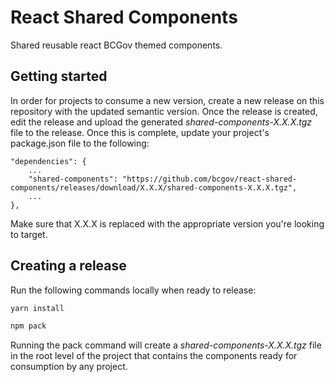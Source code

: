 # React Shared Components

Shared reusable react BCGov themed components.

## Getting started

In order for projects to consume a new version, create a new release on this repository with the updated semantic version. Once the release is created, edit the release and upload the generated *shared-components-X.X.X.tgz* file to the release. Once this is complete, update your project's package.json file to the following:

```
"dependencies": {
    ...
    "shared-components": "https://github.com/bcgov/react-shared-components/releases/download/X.X.X/shared-components-X.X.X.tgz",
    ...
},
```

Make sure that X.X.X is replaced with the appropriate version you're looking to target.

## Creating a release

Run the following commands locally when ready to release:

```bash
yarn install
```

```bash 
npm pack
```

Running the pack command will create a *shared-components-X.X.X.tgz* file in the root level of the project that contains the components ready for consumption by any project.
